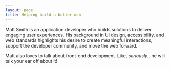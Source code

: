 ```yaml
---
layout: page
title: Helping build a better web
---
```


Matt Smith is an application developer who builds solutions to deliver engaging user experiences. His background in UI design, accessibility, and web standards highlights his desire to create meaningful interactions, support the developer community, and move the web forward.

Matt also loves to talk about front-end development. Like, *seriously*...he will talk your ear off about it!
